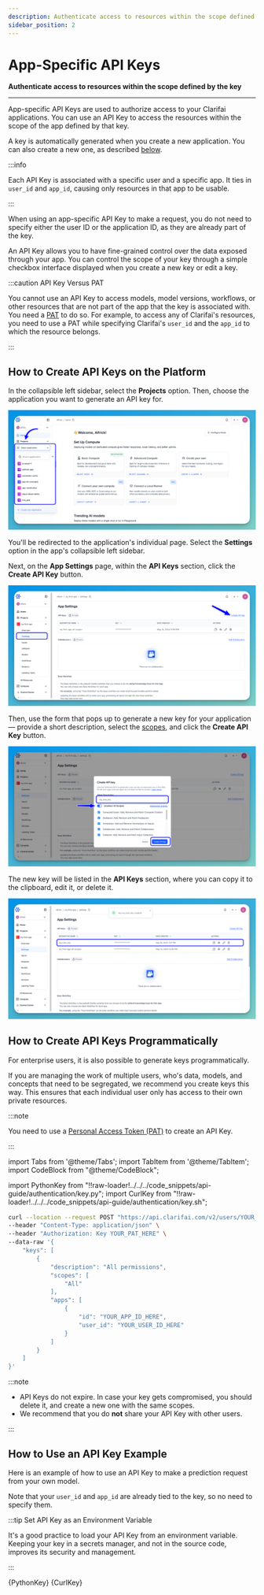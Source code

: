 ```yaml
---
description: Authenticate access to resources within the scope defined by the key
sidebar_position: 2
---
```


# App-Specific API Keys

**Authenticate access to resources within the scope defined by the key**
<hr />


App-specific API Keys are used to authorize access to your Clarifai applications. You can use an API Key to access the resources within the scope of the app defined by that key.

A key is automatically generated when you create a new application. You can also create a new one, as described [below](#how-to-create-api-keys-on-the-platform). 

:::info

Each API Key is associated with a specific user and a specific app. It ties in `user_id` and `app_id`, causing only resources in that app to be usable.

:::

When using an app-specific API Key to make a request, you do not need to specify either the user ID or the application ID, as they are already part of the key.

An API Key allows you to have fine-grained control over the data exposed through your app. You can control the scope of your key through a simple checkbox interface displayed when you create a new key or edit a key. 

:::caution API Key Versus PAT

You cannot use an API Key to access models, model versions, workflows, or other resources that are not part of the app that the key is associated with. You need a [PAT](https://docs.clarifai.com/clarifai-basics/authentication/personal-access-tokens) to do so. For example, to access any of Clarifai's resources, you need to use a PAT while specifying Clarifai's `user_id` and the `app_id` to which the resource belongs. 

:::

## How to Create API Keys on the Platform

In the collapsible left sidebar, select the **Projects** option. Then, choose the application you want to generate an API key for.

![App settings create key](/img/others/create_api_key_select_app.png)

You'll be redirected to the application's individual page. Select the **Settings** option in the app's collapsible left sidebar.

Next, on the **App Settings** page, within the **API Keys** section, click the **Create API Key** button. 

![App settings create key](/img/others/create_api_key_community.png)

Then, use the form that pops up to generate a new key for your application — provide a short description, select the [scopes](https://docs.clarifai.com/control/authentication/scopes), and click the **Create API Key** button. 

![App key create form](/img/others/create_api_key_community_form.png)

The new key will be listed in the **API Keys** section, where you can copy it to the clipboard, edit it, or delete it.

![copy, edit, delete api key](/img/others/create_api_key_community_2.png)

## How to Create API Keys Programmatically

For enterprise users, it is also possible to generate keys programmatically. 

If you are managing the work of multiple users, who's data, models, and concepts that need to be segregated, we recommend you create keys this way. This ensures that each individual user only has access to their own private resources.

:::note

You need to use a [Personal Access Token (PAT)](https://docs.clarifai.com/clarifai-basics/authentication/personal-access-tokens) to create an API Key. 

:::

import Tabs from '@theme/Tabs';
import TabItem from '@theme/TabItem';
import CodeBlock from "@theme/CodeBlock";

import PythonKey from "!!raw-loader!../../../code_snippets/api-guide/authentication/key.py";
import CurlKey from "!!raw-loader!../../../code_snippets/api-guide/authentication/key.sh";

<Tabs groupId="code">
<TabItem value="cURL" label="cURL" default>

```bash
curl --location --request POST "https://api.clarifai.com/v2/users/YOUR_USER_ID_HERE/keys" \
--header "Content-Type: application/json" \
--header "Authorization: Key YOUR_PAT_HERE" \
--data-raw '{
    "keys": [
        {
            "description": "All permissions",
            "scopes": [
                "All"
            ],
            "apps": [
                {
                    "id": "YOUR_APP_ID_HERE",
                    "user_id": "YOUR_USER_ID_HERE"
                }
            ]
        }
    ]
}'
```
</TabItem>
</Tabs>

:::note

- API Keys do not expire. In case your key gets compromised, you should delete it, and create a new one with the same scopes.
- We recommend that you do **not** share your API Key with other users.

:::

## How to Use an API Key Example

Here is an example of how to use an API Key to make a prediction request from your own model.

Note that your `user_id` and `app_id` are already tied to the key, so no need to specify them.

:::tip Set API Key as an Environment Variable

It's a good practice to load your API Key from an environment variable. Keeping your key in a secrets manager, and not in the source code, improves its security and management. 

:::

<Tabs groupId="code">
<TabItem value="python" label="Python (gRPC)">
     <CodeBlock className="language-python">{PythonKey}</CodeBlock>
</TabItem>

<TabItem value="curl" label="cURL">
    <CodeBlock className="language-bash">{CurlKey}</CodeBlock>
</TabItem>
</Tabs>
